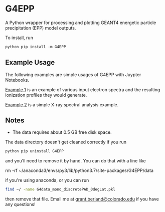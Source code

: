 # G4EPP
A Python wrapper for processing and plotting GEANT4 energetic particle precipitation (EPP) model outputs.

To install, run 

```python 
python pip install -m G4EPP
```

## Example Usage

The following examples are simple usages of G4EPP with Juypter Notebooks. 

[Example 1](G4EPP/G4EPP/examples/Ionization_profile_examples.ipynb) is an example of various input electron spectra and the resulting ionization profiles they would generate.

[Example 2](G4EPP/G4EPP/examples/X_ray_analysis_examples.ipynb) is a simple X-ray spectral analysis example.



## Notes
- The data requires about 0.5 GB free disk space.

The data directory doesn't get cleaned correctly if you run 
```python
python pip uninstall G4EPP
```
and you'll need to remove it by hand. You can do that with a line like

rm -rf ~/anaconda3/envs/py3/lib/python3.7/site-packages/G4EPP/data

if you're using anaconda, or you can run

```bash
find ~/ -name G4data_mono_discretePAD_0degLat.pkl
```

then remove that file. Email me at grant.berland@colorado.edu if you have any questions!

